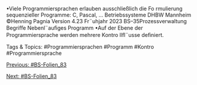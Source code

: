 •Viele Programmiersprachen erlauben ausschließlich die Fo rmulierung sequenzieller Programme:
C, Pascal, ...
Betriebssysteme DHBW Mannheim ©Henning Pagnia Version 4.23 Fr¨uhjahr 2023 BS–35Prozessverwaltung Begriﬀe
Nebenl¨auﬁges Programm
•Auf der Ebene der Programmiersprache werden mehrere Kontro llﬂ¨usse deﬁniert.

   Tags & Topics:
   #Programmiersprachen
   #Programm
   #Kontro
   #Programmiersprache

[Previous: #BS-Folien_83](BS-Folien_83.md)

[Next: #BS-Folien_83](BS-Folien_83.md)